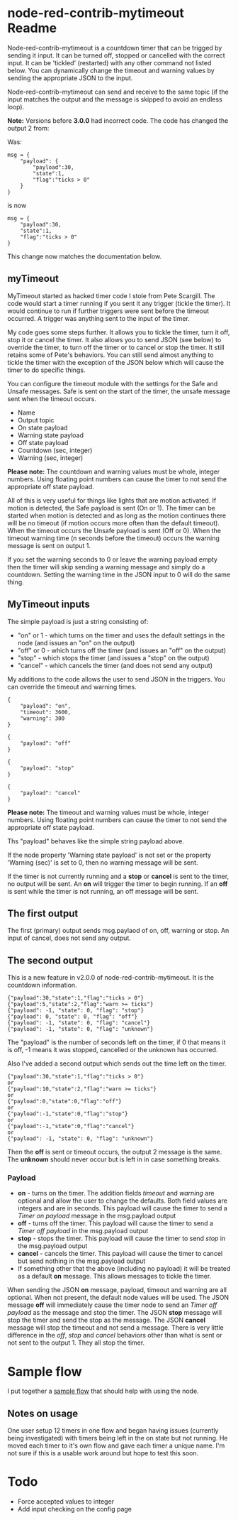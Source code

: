 # node-red-contrib-mytimeout Readme
Node-red-contrib-mytimeout is a countdown timer that can be trigged by sending it input. It can be turned off, stopped or cancelled with the correct input. It can be 'tickled' (restarted) with any other command not listed below. You can dynamically change the timeout and warning values by sending the appropriate JSON to the input.

Node-red-contrib-mytimeout can send and receive to the same topic (if the input matches the output and the message is skipped to avoid an endless loop).

**Note:** Versions before **3.0.0** had incorrect code. The code has changed the output 2 from:

Was:

```
msg = {
    "payload": {
        "payload":30,
        "state":1,
        "flag":"ticks > 0"
    }
}
```
is now

```
msg = {
    "payload":30,
    "state":1,
    "flag":"ticks > 0"
}
```

This change now matches the documentation below.

## myTimeout
MyTimeout started as hacked timer code I stole from Pete Scargill. The code would start a timer running if you sent it any trigger (tickle the timer). It would continue to run if further triggers were sent before the timeout occurred. A trigger was anything sent to the input of the timer.

My code goes some steps further. It allows you to tickle the timer, turn it off, stop it or cancel the timer. It also allows you to send JSON (see below) to override the timer, to turn off the timer or to cancel or stop the timer. It still retains some of Pete's behaviors. You can still send almost anything to tickle the timer with the exception of the JSON below which will cause the timer to do specific things.

You can configure the timeout module with the settings for the Safe and Unsafe messages. Safe is sent on the start of the timer, the unsafe message sent when the timeout occurs.

* Name
* Output topic
* On state payload
* Warning state payload
* Off state payload
* Countdown (sec, integer)
* Warning (sec, integer)

**Please note:** The countdown and warning values must be whole, integer numbers. Using floating point numbers can cause the timer to not send the appropriate off state payload.

All of this is very useful for things like lights that are motion activated. If motion is detected, the Safe payload is sent (On or 1). The timer can be started when motion is detected and as long as the motion continues there will be no timeout (if motion occurs more often than the default timeout). When the timeout occurs the Unsafe payload is sent (Off or 0). When the timeout warning time (n seconds before the timeout) occurs the warning message is sent on output 1.

If you set the warning seconds to 0 or leave the warning payload empty then the timer will skip sending a warning message and simply do a countdown. Setting the warning time in the JSON input to 0 will do the same thing.

## MyTimeout inputs
The simple payload is just a string consisting of:

* "on" or 1 - which turns on the timer and uses the default settings in the node (and issues an "on" on the output)
* "off" or 0 - which turns off the timer (and issues an "off" on the output)
* "stop" - which stops the timer (and issues a "stop" on the output)
* "cancel" - which cancels the timer (and does not send any output)

My additions to the code allows the user to send JSON in the triggers. You can override the timeout and warning times. 

```
{
    "payload": "on",
    "timeout": 3600,
    "warning": 300
}

{
    "payload": "off"
}

{
    "payload": "stop"
}

{
    "payload": "cancel"
}
```

**Please note:** The timeout and warning values must be whole, integer numbers. Using floating point numbers can cause the timer to not send the appropriate off state payload.

Ths "payload" behaves like the simple string payload above.

If the node property 'Warning state payload' is not set or the property 'Warning (sec)' is set to 0, then no warning message will be sent.

If the timer is not currently running and a **stop** or **cancel** is sent to the timer, no output will be sent. An **on** will trigger the timer to begin running. If an **off** is sent while the timer is not running, an off message will be sent.

## The first output
The first (primary) output sends msg.paylaod of on, off, warning or stop. An input of cancel, does not send any output.

## The second output
This is a new feature in v2.0.0 of node-red-contrib-mytimeout. It is the countdown information.

```
{"payload":30,"state":1,"flag":"ticks > 0"}
{"payload":5,"state":2,"flag":"warn >= ticks"}
{"payload": -1, "state": 0, "flag": "stop"}
{"payload": 0, "state": 0, "flag": "off"}
{"payload": -1, "state": 0, "flag": "cancel"}
{"payload": -1, "state": 0, "flag": "unknown"}
```

The "payload" is the number of seconds left on the timer, if 0 that means it is off, -1 means it was stopped, cancelled or the unknown has occurred.

Also I've added a second output which sends out the time left on the timer.

```
{"payload":30,"state":1,"flag":"ticks > 0"}
or
{"payload":10,"state":2,"flag":"warn >= ticks"}
or
{"payload":0,"state":0,"flag":"off"}
or
{"payload":-1,"state":0,"flag":"stop"}
or
{"payload":-1,"state":0,"flag":"cancel"}
or
{"payload": -1, "state": 0, "flag": "unknown"}
```

Then the **off** is sent or timeout occurs, the output 2 message is the same.
The **unknown** should never occur but is left in in case something breaks.

### Payload
* **on** - turns on the timer. The addition fields *timeout* and *warning* are optional and allow the user to change the defaults. Both field values are integers and are in seconds. This payload will cause the timer to send a *Timer on payload* message in the msg.payload output
* **off** - turns off the timer. This payload will cause the timer to send a *Timer off payload* in the msg.payload output
* **stop** - stops the timer. This payload will cause the timer to send *stop* in the msg.payload output
* **cancel** - cancels the timer. This payload will cause the timer to cancel but send nothing in the msg.payload output
* If something other that the above (including no payload) it will be treated as a default **on** message. This allows messages to tickle the timer.

When sending the JSON **on** message, payload, timeout and warning are
all optional. When not present, the default node values will be
used. The JSON message **off** will immediately cause the timer node
to send an *Timer off payload* as the message and stop the timer. The
JSON **stop** message will stop the timer and send the stop as the
message. The JSON **cancel** message will stop the timeout and not
send a message. There is very little difference in the *off*, *stop*
and *cancel* behaviors other than what is sent or not sent to the
output 1. They all stop the timer.

# Sample flow

I put together a [sample flow](https://flows.nodered.org/flow/a391edfb38b959122d2dd42242ddd950) that should help with using the node.

## Notes on usage
One user setup 12 timers in one flow and began having issues (currently being investigated) with timers being left in the on state but not running. He moved each timer to it's own flow and gave each timer a unique name. I'm not sure if this is a usable work around but hope to test this soon.

# Todo
- Force accepted values to integer
- Add input checking on the config page